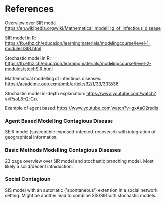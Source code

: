 # References

Overview over SIR model: 
https://en.wikipedia.org/wiki/Mathematical_modelling_of_infectious_disease

SIR model in R:
https://tb.ethz.ch/education/learningmaterials/modelingcourse/level-1-modules/SIR.html

Stochastic model in R: 
https://tb.ethz.ch/education/learningmaterials/modelingcourse/level-2-modules/stochSIR.html

Mathematical modelling of infectious diseases:
https://academic.oup.com/bmb/article/92/1/33/333536

Stochastic model in-depth explanation:
https://www.youtube.com/watch?v=PsoL8-Q-Grk 

Example of agent based:
https://www.youtube.com/watch?v=gxAaO2rsdIs  

### Agent Based Modelling Contagious Disease  
SEIR model (susceptible-exposed-infected-recovered) with integration of geographical information. 


### Basic Methods Modelling Contagious Diseases  
23 page overview over SIR model and stochastic branching model. Most likely a solid/decent introduction.

### Social Contagioun 
SIS model with an automatic ('spontaneous') extension in a social network setting. Might be another lead to combine SIS/SIR with stochastic models.
